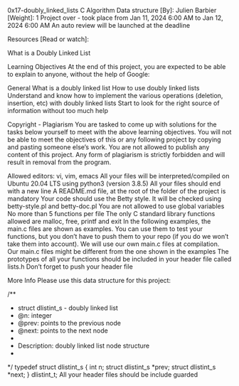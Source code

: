 0x17-doubly_linked_lists
C
Algorithm
Data structure
 [By]: Julien Barbier
 [Weight]: 1
 Project over - took place from Jan 11, 2024 6:00 AM to Jan 12, 2024 6:00 AM
 An auto review will be launched at the deadline

Resources
[Read or watch]:

What is a Doubly Linked List

Learning Objectives
At the end of this project, you are expected to be able to explain to anyone, without the help of Google:

General
What is a doubly linked list
How to use doubly linked lists
Understand and know how to implement the various operations (deletion, insertion, etc) with doubly linked lists
Start to look for the right source of information without too much help

Copyright - Plagiarism
You are tasked to come up with solutions for the tasks below yourself to meet with the above learning objectives.
You will not be able to meet the objectives of this or any following project by copying and pasting someone else’s work.
You are not allowed to publish any content of this project.
Any form of plagiarism is strictly forbidden and will result in removal from the program.

[Requirements]:
[General]:
Allowed editors: vi, vim, emacs
All your files will be interpreted/compiled on Ubuntu 20.04 LTS using python3 (version 3.8.5)
All your files should end with a new line
A README.md file, at the root of the folder of the project is mandatory
Your code should use the Betty style. It will be checked using betty-style.pl and betty-doc.pl
You are not allowed to use global variables
No more than 5 functions per file
The only C standard library functions allowed are malloc, free, printf and exit
In the following examples, the main.c files are shown as examples. 
You can use them to test your functions, but you don’t have to push them to your repo 
(if you do we won’t take them into account). We will use our own main.c files at compilation. 
Our main.c files might be different from the one shown in the examples
The prototypes of all your functions should be included in your header file called lists.h
Don’t forget to push your header file

More Info
Please use this data structure for this project:

/**
 * struct dlistint_s - doubly linked list
 * @n: integer
 * @prev: points to the previous node
 * @next: points to the next node
 *
 * Description: doubly linked list node structure
 * 
 */
typedef struct dlistint_s
{
    int n;
    struct dlistint_s *prev;
    struct dlistint_s *next;
} dlistint_t;
All your header files should be include guarded

